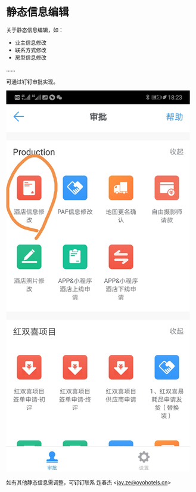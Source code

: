 # 静态信息编辑

关于静态信息编辑，如：

* 业主信息修改
* 联系方式修改
* 房型信息修改

……

可通过钉钉审批实现。

![](../.gitbook/assets/image%20%28215%29.png)

如有其他静态信息需调整，可钉钉联系 迮春杰 &lt;jay.ze@oyohotels.cn&gt;

